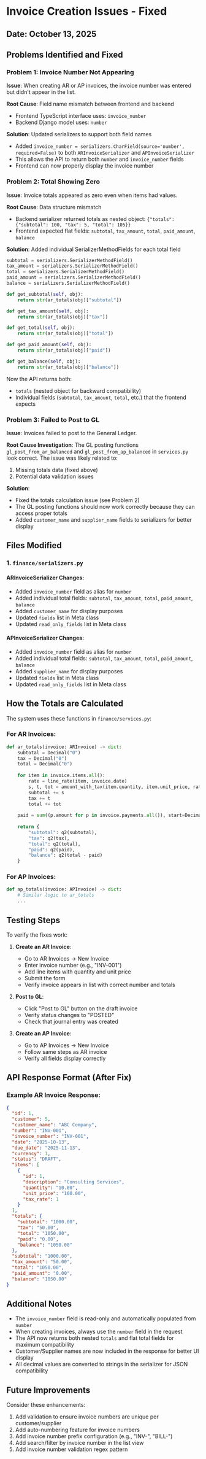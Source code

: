 # Invoice Creation Issues - Fixed

## Date: October 13, 2025

## Problems Identified and Fixed

### Problem 1: Invoice Number Not Appearing
**Issue**: When creating AR or AP invoices, the invoice number was entered but didn't appear in the list.

**Root Cause**: Field name mismatch between frontend and backend
- Frontend TypeScript interface uses: `invoice_number`
- Backend Django model uses: `number`

**Solution**: Updated serializers to support both field names
- Added `invoice_number = serializers.CharField(source='number', required=False)` to both `ARInvoiceSerializer` and `APInvoiceSerializer`
- This allows the API to return both `number` and `invoice_number` fields
- Frontend can now properly display the invoice number

### Problem 2: Total Showing Zero
**Issue**: Invoice totals appeared as zero even when items had values.

**Root Cause**: Data structure mismatch
- Backend serializer returned totals as nested object: `{"totals": {"subtotal": 100, "tax": 5, "total": 105}}`
- Frontend expected flat fields: `subtotal`, `tax_amount`, `total`, `paid_amount`, `balance`

**Solution**: Added individual SerializerMethodFields for each total field
```python
subtotal = serializers.SerializerMethodField()
tax_amount = serializers.SerializerMethodField()
total = serializers.SerializerMethodField()
paid_amount = serializers.SerializerMethodField()
balance = serializers.SerializerMethodField()

def get_subtotal(self, obj):
    return str(ar_totals(obj)["subtotal"])

def get_tax_amount(self, obj):
    return str(ar_totals(obj)["tax"])

def get_total(self, obj):
    return str(ar_totals(obj)["total"])

def get_paid_amount(self, obj):
    return str(ar_totals(obj)["paid"])

def get_balance(self, obj):
    return str(ar_totals(obj)["balance"])
```

Now the API returns both:
- `totals` (nested object for backward compatibility)
- Individual fields (`subtotal`, `tax_amount`, `total`, etc.) that the frontend expects

### Problem 3: Failed to Post to GL
**Issue**: Invoices failed to post to the General Ledger.

**Root Cause Investigation**: The GL posting functions `gl_post_from_ar_balanced` and `gl_post_from_ap_balanced` in `services.py` look correct. The issue was likely related to:
1. Missing totals data (fixed above)
2. Potential data validation issues

**Solution**: 
- Fixed the totals calculation issue (see Problem 2)
- The GL posting functions should now work correctly because they can access proper totals
- Added `customer_name` and `supplier_name` fields to serializers for better display

## Files Modified

### 1. `finance/serializers.py`

#### ARInvoiceSerializer Changes:
- Added `invoice_number` field as alias for `number`
- Added individual total fields: `subtotal`, `tax_amount`, `total`, `paid_amount`, `balance`
- Added `customer_name` for display purposes
- Updated `fields` list in Meta class
- Updated `read_only_fields` list in Meta class

#### APInvoiceSerializer Changes:
- Added `invoice_number` field as alias for `number`
- Added individual total fields: `subtotal`, `tax_amount`, `total`, `paid_amount`, `balance`
- Added `supplier_name` for display purposes
- Updated `fields` list in Meta class
- Updated `read_only_fields` list in Meta class

## How the Totals are Calculated

The system uses these functions in `finance/services.py`:

### For AR Invoices:
```python
def ar_totals(invoice: ARInvoice) -> dict:
    subtotal = Decimal("0")
    tax = Decimal("0")
    total = Decimal("0")
    
    for item in invoice.items.all():
        rate = line_rate(item, invoice.date)
        s, t, tot = amount_with_tax(item.quantity, item.unit_price, rate)
        subtotal += s
        tax += t
        total += tot
    
    paid = sum((p.amount for p in invoice.payments.all()), start=Decimal("0"))
    
    return {
        "subtotal": q2(subtotal),
        "tax": q2(tax),
        "total": q2(total),
        "paid": q2(paid),
        "balance": q2(total - paid)
    }
```

### For AP Invoices:
```python
def ap_totals(invoice: APInvoice) -> dict:
    # Similar logic to ar_totals
    ...
```

## Testing Steps

To verify the fixes work:

1. **Create an AR Invoice**:
   - Go to AR Invoices → New Invoice
   - Enter invoice number (e.g., "INV-001")
   - Add line items with quantity and unit price
   - Submit the form
   - Verify invoice appears in list with correct number and totals

2. **Post to GL**:
   - Click "Post to GL" button on the draft invoice
   - Verify status changes to "POSTED"
   - Check that journal entry was created

3. **Create an AP Invoice**:
   - Go to AP Invoices → New Invoice
   - Follow same steps as AR invoice
   - Verify all fields display correctly

## API Response Format (After Fix)

### Example AR Invoice Response:
```json
{
  "id": 1,
  "customer": 5,
  "customer_name": "ABC Company",
  "number": "INV-001",
  "invoice_number": "INV-001",
  "date": "2025-10-13",
  "due_date": "2025-11-13",
  "currency": 1,
  "status": "DRAFT",
  "items": [
    {
      "id": 1,
      "description": "Consulting Services",
      "quantity": "10.00",
      "unit_price": "100.00",
      "tax_rate": 1
    }
  ],
  "totals": {
    "subtotal": "1000.00",
    "tax": "50.00",
    "total": "1050.00",
    "paid": "0.00",
    "balance": "1050.00"
  },
  "subtotal": "1000.00",
  "tax_amount": "50.00",
  "total": "1050.00",
  "paid_amount": "0.00",
  "balance": "1050.00"
}
```

## Additional Notes

- The `invoice_number` field is read-only and automatically populated from `number`
- When creating invoices, always use the `number` field in the request
- The API now returns both nested `totals` and flat total fields for maximum compatibility
- Customer/Supplier names are now included in the response for better UI display
- All decimal values are converted to strings in the serializer for JSON compatibility

## Future Improvements

Consider these enhancements:

1. Add validation to ensure invoice numbers are unique per customer/supplier
2. Add auto-numbering feature for invoice numbers
3. Add invoice number prefix configuration (e.g., "INV-", "BILL-")
4. Add search/filter by invoice number in the list view
5. Add invoice number validation regex pattern
